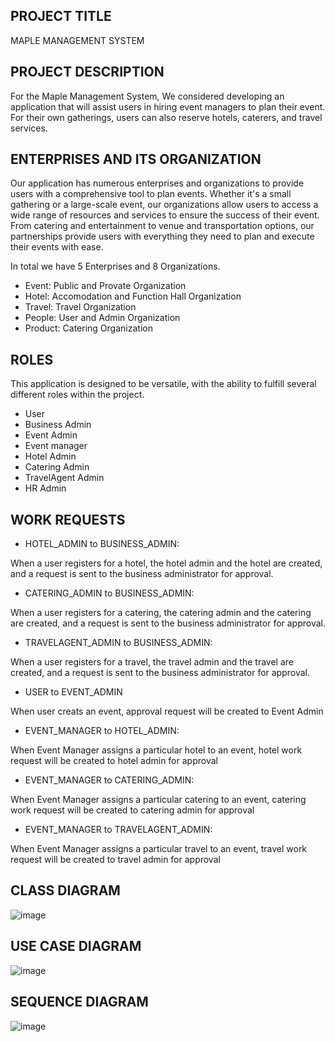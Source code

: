 


## PROJECT TITLE

MAPLE MANAGEMENT SYSTEM

## PROJECT DESCRIPTION
For the Maple Management System, We considered developing an application that will assist users in hiring event managers to plan their event. For their own gatherings, users can also reserve hotels, caterers, and travel services.

## ENTERPRISES AND ITS ORGANIZATION

Our application has numerous enterprises and organizations to provide users with a comprehensive tool to plan events. Whether it's a small gathering or a large-scale event, our organizations allow users to access a wide range of resources and services to ensure the success of their event. From catering and entertainment to venue and transportation options, our partnerships provide users with everything they need to plan and execute their events with ease.

In total we have 5 Enterprises and 8 Organizations.

* Event: Public and Provate Organization
* Hotel: Accomodation and Function Hall Organization
* Travel: Travel Organization
* People: User and Admin Organization
* Product: Catering Organization

## ROLES
This application is designed to be versatile, with the ability to fulfill several different roles within the project.
* User
* Business Admin
* Event Admin
* Event manager
* Hotel Admin
* Catering Admin
* TravelAgent Admin
* HR Admin

## WORK REQUESTS



* HOTEL_ADMIN to BUSINESS_ADMIN:



When a user registers for a hotel, the hotel admin and the hotel are created, and a request is sent to the business administrator for approval.



* CATERING_ADMIN to BUSINESS_ADMIN:



When a user registers for a catering, the catering admin and the catering are created, and a request is sent to the business administrator for approval.



* TRAVELAGENT_ADMIN to BUSINESS_ADMIN:



When a user registers for a travel, the travel admin and the travel are created, and a request is sent to the business administrator for approval.



* USER to EVENT_ADMIN



When user creats an event, approval request will be created to Event Admin



* EVENT_MANAGER to HOTEL_ADMIN:



When Event Manager assigns a particular hotel to an event, hotel work request will be created to hotel admin for approval



* EVENT_MANAGER to CATERING_ADMIN:



When Event Manager assigns a particular catering to an event, catering work request will be created to catering admin for approval



* EVENT_MANAGER to TRAVELAGENT_ADMIN:



When Event Manager assigns a particular travel to an event, travel work request will be created to travel admin for approval



## CLASS DIAGRAM

![image](https://user-images.githubusercontent.com/113491692/207495424-e6b8f5c9-6dbb-4fdc-b5fa-06e5cb093708.png)


## USE CASE DIAGRAM

![image](https://user-images.githubusercontent.com/113491692/207495542-e5b060a8-0575-4ef8-aba1-a71caed48bf8.png)

## SEQUENCE DIAGRAM

![image](https://user-images.githubusercontent.com/113491692/207495629-5911f267-4404-4ab4-97e6-c79c1f0e43ec.png)



